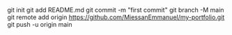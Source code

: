 git init
git add README.md
git commit -m "first commit"
git branch -M main
git remote add origin https://github.com/MiessanEmmanuel/my-portfolio.git
git push -u origin main